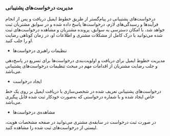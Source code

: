 

### مدیریت درخواست‌های پشتیبانی 


درخواست‌های پشتیبانی در پیام‌گستر از طریق خطوط ایمیل دریافت و پس از انجام فرآیندها و رسیدگی‌های لازم، درخواست‌ها پاسخ داده شده و در سوابق مشتریان ثبت خواهد شد، با امکان دسترسی به سوابق، پرونده مشتریان و مشاهده درخواست‌های ثبت شده می‌توانید با درک کامل از مشکلات مشتری و اطلاعات او، در زمان کوتاهی رضایت او را جلب کنید.



-  تنظیمات راهبری درخواست‌ها


مدیریت خطوط ایمیل برای دریافت و اولویت‌بندی درخواست‌ها برای تسریع در پاسخ‌دهی و جلب رضایت مشتریان از اقدامات مهم در مبحث تنظیمات درخواست‌های پشتیبانی می‌باشد.



-  ایجاد درخواست


درخواست‌های پشتیبانی تعریف شده در شخصی‌سازی با دریافت ایمیل بر روی یک خط خاص ایجاد شده و با شماره‌ درخواستی که به‌صورت خودکار ثبت شده قابل‌ پیگیری می‌باشد.



-  مشاهده‌ی درخواست‌ها


در صورت ثبت درخواست در سابقه‌ی مشتری می‌توانید در صفحه مشخصات هویت، لیستی از درخواست‌های ثبت شده را مشاهده کنید.
